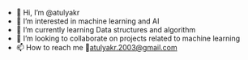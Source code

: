 - 👋 Hi, I’m @atulyakr
- 👀 I’m interested in machine learning and AI
- 🌱 I’m currently learning Data structures and algorithm
- 💞️ I’m looking to collaborate on projects related to machine learning
- 📫 How to reach me 📧atulyakr.2003@gmail.com

<!---
atulyakr/atulyakr is a ✨ special ✨ repository because its `README.md` (this file) appears on your GitHub profile.
You can click the Preview link to take a look at your changes.
--->
